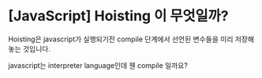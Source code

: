 # [JavaScript] Hoisting 이 무엇일까?

 Hoisting은 javascript가 실행되기전 compile 단계에서 선언된 변수들을 미리 저장해 놓는 것입니다.

javascript는 interpreter language인데 웬 compile 일까요? 